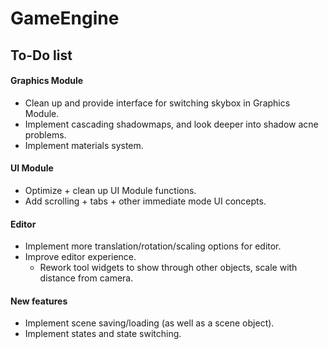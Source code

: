 # GameEngine

## To-Do list

#### Graphics Module
- Clean up and provide interface for switching skybox in Graphics Module.
- Implement cascading shadowmaps, and look deeper into shadow acne problems.
- Implement materials system.

#### UI Module
- Optimize + clean up UI Module functions.
- Add scrolling + tabs + other immediate mode UI concepts.

#### Editor
- Implement more translation/rotation/scaling options for editor.
- Improve editor experience.
  - Rework tool widgets to show through other objects, scale with distance from camera.

#### New features
- Implement scene saving/loading (as well as a scene object).
- Implement states and state switching.

